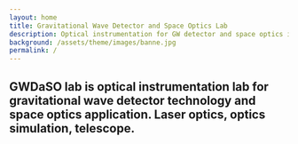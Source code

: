 ```yaml
---
layout: home
title: Gravitational Wave Detector and Space Optics Lab
description: Optical instrumentation for GW detector and space optics in Yonsei University
background: /assets/theme/images/banne.jpg
permalink: /
---
```


## GWDaSO lab  is optical instrumentation lab for gravitational wave detector technology and space optics application. Laser optics, optics simulation, telescope.

